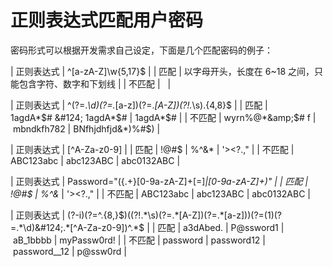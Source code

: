 # 正则表达式匹配用户密码

密码形式可以根据开发需求自己设定，下面是几个匹配密码的例子：

| 正则表达式 | ^[a-zA-Z]\w{5,17}$ |
| 匹配 | 以字母开头，长度在 6~18 之间，只能包含字符、数字和下划线 |
| 不匹配 |   |

| 正则表达式 | ^(?=.*\d)(?=.*[a-z])(?=.*[A-Z])(?!.*\s).{4,8}$ |
| 匹配 | 1agdA*$# &#124; 1agdA*$# &#124; 1agdA*$# |
| 不匹配 | wyrn%@*&amp;$# f &#124; mbndkfh782 &#124; BNfhjdhfjd&amp;*)%#$) |

| 正则表达式 | [^A-Za-z0-9] |
| 匹配 | !@#$ &#124; %^&amp;* &#124; '&gt;&lt;?.,&quot; |
| 不匹配 | ABC123abc &#124; abc123ABC &#124; abc0132ABC |

| 正则表达式 | Password=&quot;(\{.+\}[0-9a-zA-Z]+[=]*&#124;[0-9a-zA-Z]+)&quot; |
| 匹配 | !@#$ &#124; %^&amp;* &#124; '&gt;&lt;?.,&quot; |
| 不匹配 | ABC123abc &#124; abc123ABC &#124; abc0132ABC |

| 正则表达式 | (?-i)(?=^.{8,}$)((?!.*\s)(?=.*[A-Z])(?=.*[a-z]))(?=(1)(?=.*\d)&#124;.*[^A-Za-z0-9])^.*$ |
| 匹配 | a3dAbed. &#124; P@ssword1 &#124; aB_1bbbb &#124; myPassw0rd! |
| 不匹配 | password &#124; password12 &#124; password__12 &#124; p@ssw0rd |